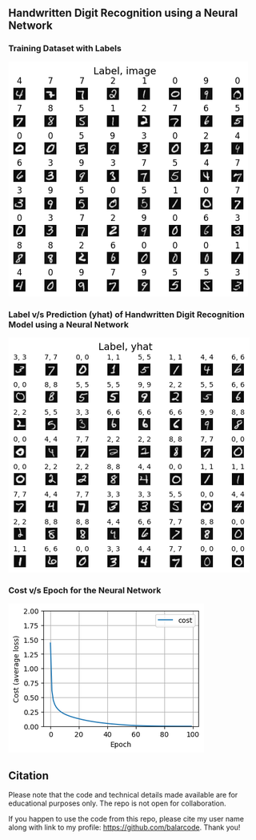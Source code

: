 ## Handwritten Digit Recognition using a Neural Network

### Training Dataset with Labels

![Training Dataset](results/labeled_data.png)

### Label v/s Prediction (yhat) of Handwritten Digit Recognition Model using a Neural Network

![Model Prediction](results/prediction.png)

### Cost v/s Epoch for the Neural Network

![Cost](results/cost.png)

## Citation

Please note that the code and technical details made available are for educational purposes only. The repo is not open for collaboration.

If you happen to use the code from this repo, please cite my user name along with link to my profile: https://github.com/balarcode. Thank you!
